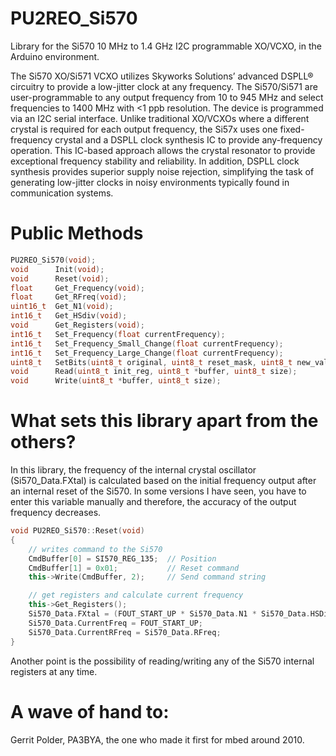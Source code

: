 # PU2REO_Si570
Library for the Si570 10 MHz to 1.4 GHz I2C programmable XO/VCXO, in the Arduino environment.

The Si570 XO/Si571 VCXO utilizes Skyworks Solutions’ advanced DSPLL® circuitry to provide a low-jitter clock at any frequency. The Si570/Si571 are user-programmable to any output frequency from 10 to 945 MHz and select frequencies to 1400 MHz with <1 ppb resolution. The device is programmed via an I2C serial interface. Unlike traditional XO/VCXOs where a different crystal is required for each output frequency, the Si57x uses one fixed-frequency crystal and a DSPLL clock synthesis IC to provide any-frequency operation. This IC-based approach allows the crystal resonator to provide exceptional frequency stability and reliability. In addition, DSPLL clock synthesis provides superior supply noise rejection, simplifying the task of generating low-jitter clocks in noisy environments typically found in communication systems.

# Public Methods
```cpp
PU2REO_Si570(void);
void      Init(void);
void      Reset(void);
float     Get_Frequency(void);
float     Get_RFreq(void);
uint16_t  Get_N1(void);
int16_t   Get_HSdiv(void);
void      Get_Registers(void);
int16_t   Set_Frequency(float currentFrequency);
int16_t   Set_Frequency_Small_Change(float currentFrequency);
int16_t   Set_Frequency_Large_Change(float currentFrequency);
uint8_t   SetBits(uint8_t original, uint8_t reset_mask, uint8_t new_val);
void      Read(uint8_t init_reg, uint8_t *buffer, uint8_t size);
void      Write(uint8_t *buffer, uint8_t size);
```

# What sets this library apart from the others?
In this library, the frequency of the internal crystal oscillator (Si570_Data.FXtal) is calculated based on the initial frequency output after an internal reset of the Si570. In some versions I have seen, you have to enter this variable manually and therefore, the accuracy of the output frequency decreases.
```cpp
void PU2REO_Si570::Reset(void)
{
    // writes command to the Si570
    CmdBuffer[0] = SI570_REG_135;  // Position
    CmdBuffer[1] = 0x01;           // Reset command
    this->Write(CmdBuffer, 2);     // Send command string

    // get registers and calculate current frequency
    this->Get_Registers();
    Si570_Data.FXtal = (FOUT_START_UP * Si570_Data.N1 * Si570_Data.HSDiv) / Si570_Data.RFreq; //MHz
    Si570_Data.CurrentFreq = FOUT_START_UP;
    Si570_Data.CurrentRFreq = Si570_Data.RFreq;
}
```
Another point is the possibility of reading/writing any of the Si570 internal registers at any time.

# A wave of hand to:
Gerrit Polder, PA3BYA, the one who made it first for mbed around 2010.
